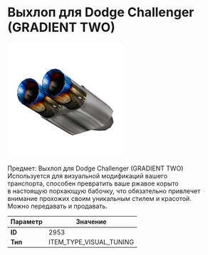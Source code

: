 # Выхлоп для Dodge Challenger (GRADIENT TWO)

![Item Image](../img/2953.webp?raw=true)

Предмет: Выхлоп для Dodge Challenger (GRADIENT TWO)<br>Используется для визуальной модификаций вашего<br>транспорта, способен превратить ваше ржавое корыто<br>в настоящую порхающую бабочку, что обязательно привлечет<br>внимание прохожих своим уникальным стилем и красотой.<br>Можно передавать и продавать.


| Параметр | Значение |
|----------|----------|
| **ID** | 2953 |
| **Тип** | ITEM_TYPE_VISUAL_TUNING |

